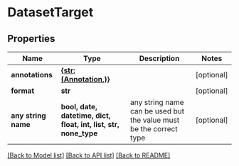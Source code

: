 # DatasetTarget


## Properties
Name | Type | Description | Notes
------------ | ------------- | ------------- | -------------
**annotations** | [**{str: (Annotation,)}**](Annotation.md) |  | [optional] 
**format** | **str** |  | [optional] 
**any string name** | **bool, date, datetime, dict, float, int, list, str, none_type** | any string name can be used but the value must be the correct type | [optional]

[[Back to Model list]](../README.md#documentation-for-models) [[Back to API list]](../README.md#documentation-for-api-endpoints) [[Back to README]](../README.md)


